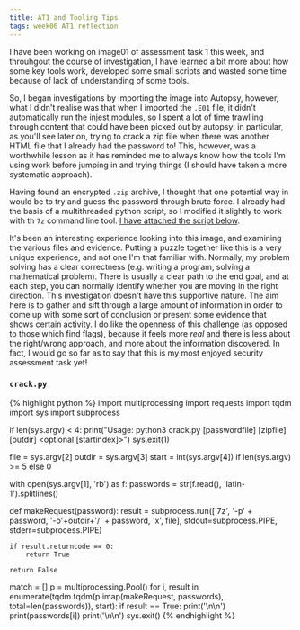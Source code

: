 ```yaml
---
title: AT1 and Tooling Tips
tags: week06 AT1 reflection
---
```

I have been working on image01 of assessment task 1 this week, and throuhgout the course of investigation, I have learned a bit more about how some key tools work, developed some small scripts and wasted some time because of lack of understanding of some tools. 

So, I began investigations by importing the image into Autopsy, however, what I didn't realise was that when I imported the `.E01` file, it didn't automatically run the injest modules, so I spent a lot of time trawlling through content that could have been picked out by autopsy: in particular, as you'll see later on, trying to crack a zip file when there was another HTML file that I already had the password to! This, however, was a worthwhile lesson as it has reminded me to always know how the tools I'm using work before jumping in and trying things (I should have taken a more systematic approach). 

Having found an encrypted `.zip` archive, I thought that one potential way in would be to try and guess the password through brute force. I already had the basis of a multithreaded python script, so I modified it slightly to work with th `7z` command line tool. [I have attached the script below](#crackpy).

It's been an interesting experience looking into this image, and examining the various files and evidence. Putting a puzzle together like this is a very unique experience, and not one I'm that familiar with. Normally, my problem solving has a clear correctness (e.g. writing a program, solving a mathematical problem). There is usually a clear path to the end goal, and at each step, you can normally identify whether you are moving in the right direction. This investigation doesn't have this supportive nature. The aim here is to gather and sift through a large amount of information in order to come up with some sort of conclusion or present some evidence that shows certain activity. I do like the openness of this challenge (as opposed to those which find flags), because it feels more *real* and there is less about the right/wrong approach, and more about the information discovered. In fact, I would go so far as to say that this is my most enjoyed security assessment task yet!
 
### `crack.py`
{% highlight python %}
import multiprocessing
import requests
import tqdm
import sys
import subprocess

if len(sys.argv) < 4:
    print("Usage: python3 crack.py [passwordfile] [zipfile] [outdir] <optional [startindex]>")
    sys.exit(1)

file = sys.argv[2]
outdir = sys.argv[3]
start = int(sys.argv[4]) if len(sys.argv) >= 5 else 0

with open(sys.argv[1], 'rb') as f:
    passwords = str(f.read(), 'latin-1').splitlines()

def makeRequest(password):
    result = subprocess.run(['7z', '-p' + password, '-o'+outdir+'/' + password, 'x', file], stdout=subprocess.PIPE, stderr=subprocess.PIPE)

    if result.returncode == 0:
        return True

    return False

match = []
p = multiprocessing.Pool()
for i, result in enumerate(tqdm.tqdm(p.imap(makeRequest, passwords), total=len(passwords)), start):
    if result == True:
        print('\n\n')
        print(passwords[i])
        print('\n\n')
        sys.exit()
{% endhighlight %}
